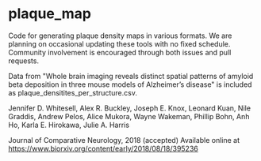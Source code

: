 # plaque_map
Code for generating plaque density maps in various formats. We are planning on occasional updating these tools with no fixed schedule. Community involvement is encouraged through both issues and pull requests.

Data from "Whole brain imaging reveals distinct spatial patterns of amyloid beta deposition in three mouse models of Alzheimer’s disease" is included as plaque_densitites_per_structure.csv.

Jennifer D. Whitesell, Alex R. Buckley, Joseph E. Knox, Leonard Kuan, Nile Graddis, Andrew Pelos, Alice Mukora, Wayne Wakeman, Phillip Bohn, Anh Ho, Karla E. Hirokawa, Julie A. Harris

Journal of Comparative Neurology, 2018 (accepted)
Available online at https://www.biorxiv.org/content/early/2018/08/18/395236
